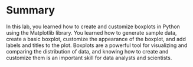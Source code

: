 # Summary

In this lab, you learned how to create and customize boxplots in Python using the Matplotlib library. You learned how to generate sample data, create a basic boxplot, customize the appearance of the boxplot, and add labels and titles to the plot. Boxplots are a powerful tool for visualizing and comparing the distribution of data, and knowing how to create and customize them is an important skill for data analysts and scientists.
